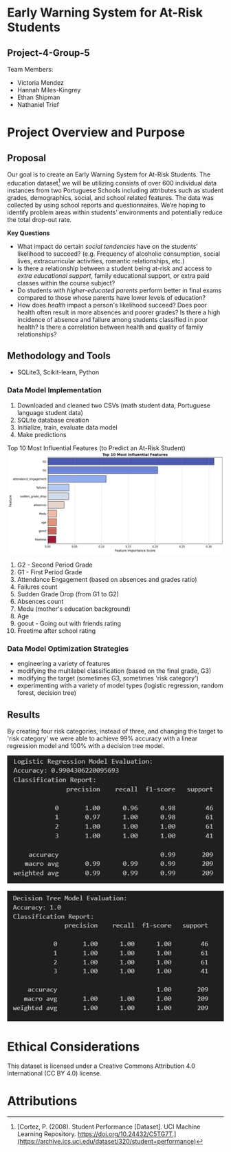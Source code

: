 # Early Warning System for At-Risk Students
## Project-4-Group-5

Team Members:
- Victoria Mendez
- Hannah Miles-Kingrey
- Ethan Shipman
- Nathaniel Trief

# Project Overview and Purpose
## Proposal

Our goal is to create an Early Warning System for At-Risk Students. The education dataset[^1] we will be utilizing consists of over 600 individual data instances from two Portuguese Schools including attributes such as student grades, demographics, social, and school related features. The data was collected by using school reports and questionnaires. We’re hoping to identify problem areas within students’ environments and potentially reduce the total drop-out rate.

**Key Questions**
- What impact do certain _social tendencies_ have on the students’ likelihood to succeed? (e.g. Frequency of alcoholic consumption, social lives, extracurricular activities, romantic relationships, etc.)
- Is there a relationship between a student being at-risk and access to _extra educational support_, family educational support, or extra paid classes within the course subject?
- Do students with _higher-educated parents_ perform better in final exams compared to those whose parents have lower levels of education?
- How does _health_ impact a person's likelihood succeed? Does poor health often result in more absences and poorer grades? Is there a high incidence of absence and failure among students classified in poor health? Is there a correlation between health and quality of family relationships?

## Methodology and Tools
- SQLite3, Scikit-learn, Python

### Data Model Implementation
  1. Downloaded and cleaned two CSVs (math student data, Portuguese language student data)
  2. SQLite database creation
  3. Initialize, train, evaluate data model
  4. Make predictions

Top 10 Most Influential Features (to Predict an At-Risk Student)
![Top ten features](Visualizations/top10_features.png)
1. G2 - Second Period Grade
2. G1 - First Period Grade
3. Attendance Engagement (based on absences and grades ratio)
4. Failures count
5. Sudden Grade Drop (from G1 to G2)
6. Absences count
7. Medu (mother's education background)
8. Age
9. goout - Going out with friends rating
10. Freetime after school rating
 
### Data Model Optimization Strategies
  - engineering a variety of features
  - modifying the multilabel classification (based on the final grade, G3)
  - modifying the target (sometimes G3, sometimes 'risk category')
  - experimenting with a variety of model types (logistic regression, random forest, decision tree)

## Results
By creating four risk categories, instead of three, and changing the target to 'risk category' we were able to achieve 99% accuracy with a linear regression model and 100% with a decision tree model.

![Logistic regression classification report](Visualizations/log_reg_accuracy.jpg)

![Decision tree classification report](Visualizations/dec_tree_accuracy.jpg)

# Ethical Considerations
This dataset is licensed under a Creative Commons Attribution 4.0 International (CC BY 4.0) license.
  
# Attributions
[^1]: [Cortez, P. (2008). Student Performance [Dataset]. UCI Machine Learning Repository. https://doi.org/10.24432/C5TG7T.](https://archive.ics.uci.edu/dataset/320/student+performance)

